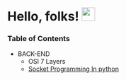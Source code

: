 # Hello, folks! <img src="https://raw.githubusercontent.com/MartinHeinz/MartinHeinz/master/wave.gif" width="30px">
### Table of Contents
  * BACK-END
      * OSI 7 Layers 
      * [Socket Programming In python](https://cumulativebackendstack.blogspot.com/2021/03/tcp-with-socket-programming-in-python-1.html) 
